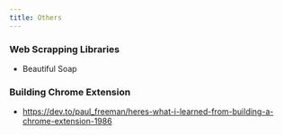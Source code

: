 ```yaml
---
title: Others
---
```


### Web Scrapping Libraries

- Beautiful Soap

### Building Chrome Extension

- https://dev.to/paul_freeman/heres-what-i-learned-from-building-a-chrome-extension-1986

